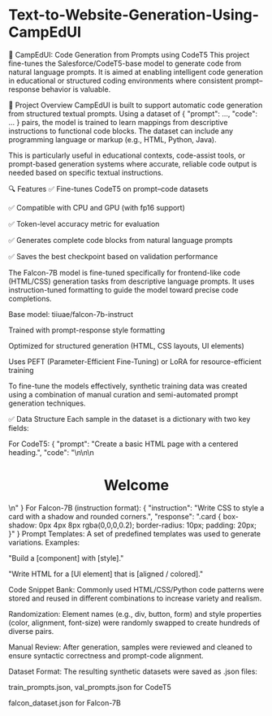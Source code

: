 ﻿# Text-to-Website-Generation-Using-CampEdUI
🧠 CampEdUI: Code Generation from Prompts using CodeT5
This project fine-tunes the Salesforce/CodeT5-base model to generate code from natural language prompts. It is aimed at enabling intelligent code generation in educational or structured coding environments where consistent prompt–response behavior is valuable.

📌 Project Overview
CampEdUI is built to support automatic code generation from structured textual prompts. Using a dataset of { "prompt": ..., "code": ... } pairs, the model is trained to learn mappings from descriptive instructions to functional code blocks. The dataset can include any programming language or markup (e.g., HTML, Python, Java).

This is particularly useful in educational contexts, code-assist tools, or prompt-based generation systems where accurate, reliable code output is needed based on specific textual instructions.

🔍 Features
✅ Fine-tunes CodeT5 on prompt–code datasets

✅ Compatible with CPU and GPU (with fp16 support)

✅ Token-level accuracy metric for evaluation

✅ Generates complete code blocks from natural language prompts

✅ Saves the best checkpoint based on validation performance

The Falcon-7B model is fine-tuned specifically for frontend-like code (HTML/CSS) generation tasks from descriptive language prompts. It uses instruction-tuned formatting to guide the model toward precise code completions.

Base model: tiiuae/falcon-7b-instruct

Trained with prompt-response style formatting

Optimized for structured generation (HTML, CSS layouts, UI elements)

Uses PEFT (Parameter-Efficient Fine-Tuning) or LoRA for resource-efficient training

To fine-tune the models effectively, synthetic training data was created using a combination of manual curation and semi-automated prompt generation techniques.

✅ Data Structure
Each sample in the dataset is a dictionary with two key fields:

For CodeT5:
{
  "prompt": "Create a basic HTML page with a centered heading.",
  "code": "<!DOCTYPE html>\n<html>\n<head><title>Sample</title></head>\n<body><h1 style='text-align:center;'>Welcome</h1></body>\n</html>"
}
For Falcon-7B (instruction format):
{
  "instruction": "Write CSS to style a card with a shadow and rounded corners.",
  "response": ".card { box-shadow: 0px 4px 8px rgba(0,0,0,0.2); border-radius: 10px; padding: 20px; }"
}
Prompt Templates:
A set of predefined templates was used to generate variations. Examples:

"Build a [component] with [style]."

"Write HTML for a [UI element] that is [aligned / colored]."

Code Snippet Bank:
Commonly used HTML/CSS/Python code patterns were stored and reused in different combinations to increase variety and realism.

Randomization:
Element names (e.g., div, button, form) and style properties (color, alignment, font-size) were randomly swapped to create hundreds of diverse pairs.

Manual Review:
After generation, samples were reviewed and cleaned to ensure syntactic correctness and prompt-code alignment.

Dataset Format:
The resulting synthetic datasets were saved as .json files:

train_prompts.json, val_prompts.json for CodeT5

falcon_dataset.json for Falcon-7B

